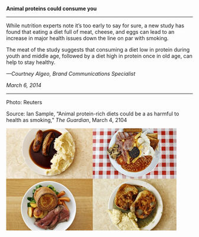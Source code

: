 **Animal proteins could consume you**

****

While nutrition experts note it’s too early to say for sure, a new study has found that eating a diet full of meat, cheese, and eggs can lead to an increase in major health issues down the line on par with smoking.

The meat of the study suggests that consuming a diet low in protein during youth and middle age, followed by a diet high in protein once in old age, can help to stay healthy.

*—Courtney Algeo, Brand Communications Specialist*

*March 6, 2014*

****

Photo: Reuters

Source: Ian Sample, “Animal protein-rich diets could be a as harmful to health as smoking,” *The Guardian*, March 4, 2104 

![](../images/14-03-06_57.12_MeatEDIT-1.jpg)
